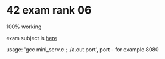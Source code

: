 # 42 exam rank 06

100% working

exam subject is [here](https://github.com/markveligod/examrank-02-03-04-05-06/tree/master/examRank06/subjects/mini_serv)

usage: 'gcc mini_serv.c ; ./a.out port', port - for example 8080

